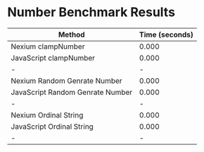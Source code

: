 # Number Benchmark Results

| Method                           | Time (seconds) |
| -------------------------------- | -------------- |
| Nexium clampNumber               | 0.000          |
| JavaScript clampNumber           | 0.000          |
| -                                | -              |
| Nexium Random Genrate Number     | 0.000          |
| JavaScript Random Genrate Number | 0.000          |
| -                                | -              |
| Nexium Ordinal String            | 0.000          |
| JavaScript Ordinal String        | 0.000          |
| -                                | -              |
